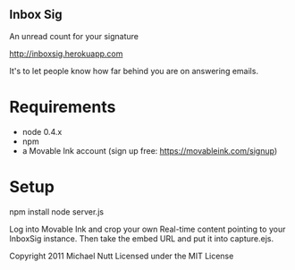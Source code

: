 Inbox Sig
---------
An unread count for your signature

http://inboxsig.herokuapp.com

It's to let people know how far behind you are on answering emails.

Requirements
============
* node 0.4.x
* npm
* a Movable Ink account (sign up free: https://movableink.com/signup)

Setup
=====

  npm install
  node server.js

Log into Movable Ink and crop your own Real-time content pointing to your
InboxSig instance.  Then take the embed URL and put it into capture.ejs.

Copyright 2011 Michael Nutt
Licensed under the MIT License
